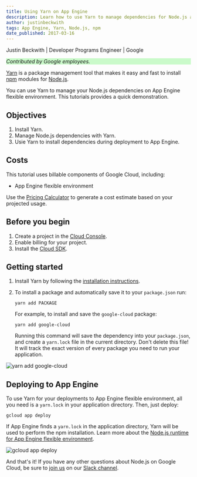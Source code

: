 ```yaml
---
title: Using Yarn on App Engine
description: Learn how to use Yarn to manage dependencies for Node.js applications on App Engine flexible environment.
author: justinbeckwith
tags: App Engine, Yarn, Node.js, npm
date_published: 2017-03-16
---
```


Justin Beckwith | Developer Programs Engineer | Google

<p style="background-color:#CAFACA;"><i>Contributed by Google employees.</i></p>

[Yarn](https://yarnpkg.com/) is a package management tool that makes it easy and fast to install [npm](https://www.npmjs.com/) modules for
[Node.js](https://nodejs.org).

You can use Yarn to manage your Node.js dependencies on App Engine flexible environment. This tutorials provides a quick demonstration.

## Objectives

1.  Install Yarn.
1.  Manage Node.js dependencies with Yarn.
1.  Usie Yarn to install dependencies during deployment to App Engine.

## Costs

This tutorial uses billable components of Google Cloud, including:

- App Engine flexible environment

Use the [Pricing Calculator][pricing] to generate a cost estimate based on your
projected usage.

[pricing]: https://cloud.google.com/products/calculator

## Before you begin

1.  Create a project in the [Cloud Console][console].
1.  Enable billing for your project.
1.  Install the [Cloud SDK][cloud-sdk].

[console]: https://console.cloud.google.com/
[cloud-sdk]: https://cloud.google.com/sdk/

## Getting started

1.  Install Yarn by following the [installation instructions](https://yarnpkg.com/en/docs/install).

1.  To install a package and automatically save it to your `package.json` run:

        yarn add PACKAGE

    For example, to install and save the `google-cloud` package:

        yarn add google-cloud

    Running this command will save the dependency into your `package.json`, and
    create a `yarn.lock` file in the current directory. Don't delete this file!
    It will track the exact version of every package you need to run your
    application.

![yarn add google-cloud](https://storage.googleapis.com/gcp-community/tutorials/appengine-yarn/yarnAdd.gif)

## Deploying to App Engine

To use Yarn for your deployments to App Engine flexible environment, all you
need is a `yarn.lock` in your application directory. Then, just deploy:

    gcloud app deploy

If App Engine finds a `yarn.lock` in the application directory, Yarn will be
used to perform the npm installation. Learn more about the [Node.js runtime for App Engine flexible environment](https://cloud.google.com/appengine/docs/flexible/nodejs/runtime).

![gcloud app deploy](https://storage.googleapis.com/gcp-community/tutorials/appengine-yarn/appDeploy.gif)

And that's it! If you have any other questions about Node.js on Google Cloud, be sure to [join us](https://gcp-slack.appspot.com) on our [Slack channel](https://googlecloud-community.slack.com/messages/nodejs/).
